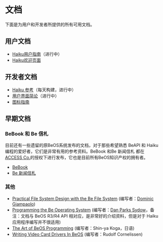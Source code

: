 # 文档

下面是为用户和开发者所提供的所有可用文档。

## 用户文档

* [Haiku用户指南](http://www.haiku-os.org/docs/userguide/en/contents.html)（进行中）
* [Haiku欢迎页面](http://www.haiku-os.org/docs/welcome/welcome_en.html)

## 开发者文档

* [Haiku 参考](http://api.haiku-os.org/)（每天构建，进行中）
* [用户界面简论](http://api.haiku-os.org/HIG/)（进行中）
* [图标指南](http://www.haiku-os.org/development/icon-guidelines/)

## 早期文档

### BeBook 和 Be 信札

目前还有一些遗留的原BeOS系统发布的文档，对于那些希望熟悉 BeAPI 和 Haiku 编程的爱好者，它们是非常有用的参考资料。BeBook 和Be 新闻信札 都在 [ACCESS Co.](http://www.access-company.com/)的授权下进行发布，它也是目前所有BeOS知识产权的拥有者。

* [BeBook](http://www.haiku-os.org/legacy-docs/bebook/index.html)
* [Be 新闻信札](http://www.haiku-os.org/legacy-docs/benewsletter/index.html)

### 其他

* [Practical File System Design with the Be File System](http://www.haiku-os.org/legacy-docs/practical-file-system-design.pdf) (编写者：[Dominic Giampaolo](http://www.nobius.org/~dbg/))
* [Programming the Be Operating System](http://www.haiku-os.org/legacy-docs/programming_the_be_operating_system.pdf) (编写者：[Dan Parks Sydow](http://www.dansydow.com/)，备注：文档与 BeOS R3/R4 API 相对应，是非常好的介绍资料，但是对于 Haiku 应用程序编写并不很适用)
* [The Art of BeOS Programming](http://www.haiku-os.org/legacy-docs/ArtOfBeOSProgramming/) (编写者：Shin-ya Koga，日语)
* [Writing Video Card Drivers In BeOS](http://www.haiku-os.org/legacy-docs/writing-video-card-drivers) (编写者：Rudolf Cornelissen)

